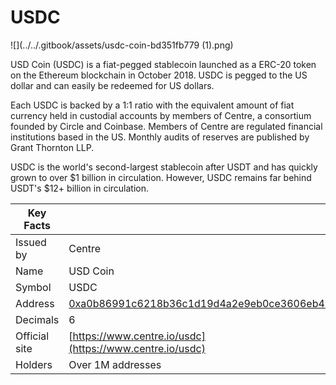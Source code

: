 # USDC

![](../../.gitbook/assets/usdc-coin-bd351fb779 (1).png)

USD Coin (USDC) is a fiat-pegged stablecoin launched as a ERC-20 token on the Ethereum blockchain in October 2018. USDC is pegged to the US dollar and can easily be redeemed for US dollars.

Each USDC is backed by a 1:1 ratio with the equivalent amount of fiat currency held in custodial accounts by members of Centre, a consortium founded by Circle and Coinbase. Members of Centre are regulated financial institutions based in the US. Monthly audits of reserves are published by Grant Thornton LLP.

USDC is the world's second-largest stablecoin after USDT and has quickly grown to over $1 billion in circulation. However, USDC remains far behind USDT's $12+ billion in circulation.

| Key Facts     |                                                                                                                     |
| ------------- | ------------------------------------------------------------------------------------------------------------------- |
| Issued by     | Centre                                                                                                              |
| Name          | USD Coin                                                                                                            |
| Symbol        | USDC                                                                                                                |
| Address       | [0xa0b86991c6218b36c1d19d4a2e9eb0ce3606eb48](https://etherscan.io/token/0xa0b86991c6218b36c1d19d4a2e9eb0ce3606eb48) |
| Decimals      | 6                                                                                                                   |
| Official site | [https://www.centre.io/usdc](https://www.centre.io/usdc)                                                            |
| Holders       | Over 1M addresses                                                                                                   |

